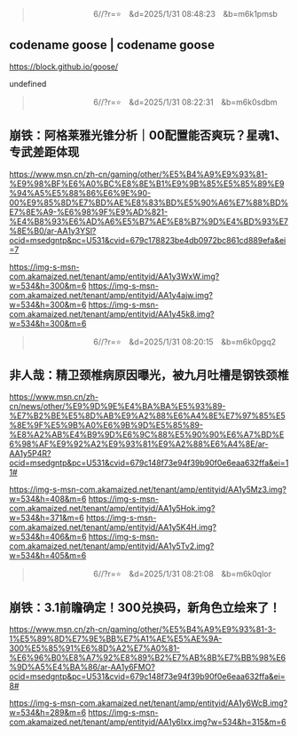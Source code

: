
>　　　　　　　　6//?r=⭐　&d=2025/1/31 08:48:23　&b=m6k1pmsb
## codename goose | codename goose
https://block.github.io/goose/


undefined

>　　　　　　　　6//?r=⭐　&d=2025/1/31 08:22:31　&b=m6k0sdbm
## 崩铁：阿格莱雅光锥分析｜00配置能否爽玩？星魂1、专武差距体现
https://www.msn.cn/zh-cn/gaming/other/%E5%B4%A9%E9%93%81-%E9%98%BF%E6%A0%BC%E8%8E%B1%E9%9B%85%E5%85%89%E9%94%A5%E5%88%86%E6%9E%90-00%E9%85%8D%E7%BD%AE%E8%83%BD%E5%90%A6%E7%88%BD%E7%8E%A9-%E6%98%9F%E9%AD%821-%E4%B8%93%E6%AD%A6%E5%B7%AE%E8%B7%9D%E4%BD%93%E7%8E%B0/ar-AA1y3YSl?ocid=msedgntp&pc=U531&cvid=679c178823be4db0972bc861cd889efa&ei=7

https://img-s-msn-com.akamaized.net/tenant/amp/entityid/AA1y3WxW.img?w=534&h=300&m=6
https://img-s-msn-com.akamaized.net/tenant/amp/entityid/AA1y4ajw.img?w=534&h=300&m=6
https://img-s-msn-com.akamaized.net/tenant/amp/entityid/AA1y45k8.img?w=534&h=300&m=6

>　　　　　　　　6//?r=⭐　&d=2025/1/31 08:20:15　&b=m6k0pgq2
## 非人哉：精卫颈椎病原因曝光，被九月吐槽是钢铁颈椎
https://www.msn.cn/zh-cn/news/other/%E9%9D%9E%E4%BA%BA%E5%93%89-%E7%B2%BE%E5%8D%AB%E9%A2%88%E6%A4%8E%E7%97%85%E5%8E%9F%E5%9B%A0%E6%9B%9D%E5%85%89-%E8%A2%AB%E4%B9%9D%E6%9C%88%E5%90%90%E6%A7%BD%E6%98%AF%E9%92%A2%E9%93%81%E9%A2%88%E6%A4%8E/ar-AA1y5P4R?ocid=msedgntp&pc=U531&cvid=679c148f73e94f39b90f0e6eaa632ffa&ei=11#

https://img-s-msn-com.akamaized.net/tenant/amp/entityid/AA1y5Mz3.img?w=534&h=408&m=6
https://img-s-msn-com.akamaized.net/tenant/amp/entityid/AA1y5Hok.img?w=534&h=371&m=6
https://img-s-msn-com.akamaized.net/tenant/amp/entityid/AA1y5K4H.img?w=534&h=406&m=6
https://img-s-msn-com.akamaized.net/tenant/amp/entityid/AA1y5Tv2.img?w=534&h=405&m=6

>　　　　　　　　6//?r=⭐　&d=2025/1/31 08:21:08　&b=m6k0qlor
## 崩铁：3.1前瞻确定！300兑换码，新角色立绘来了！
https://www.msn.cn/zh-cn/gaming/other/%E5%B4%A9%E9%93%81-3-1%E5%89%8D%E7%9E%BB%E7%A1%AE%E5%AE%9A-300%E5%85%91%E6%8D%A2%E7%A0%81-%E6%96%B0%E8%A7%92%E8%89%B2%E7%AB%8B%E7%BB%98%E6%9D%A5%E4%BA%86/ar-AA1y6FMO?ocid=msedgntp&pc=U531&cvid=679c148f73e94f39b90f0e6eaa632ffa&ei=8#

https://img-s-msn-com.akamaized.net/tenant/amp/entityid/AA1y6WcB.img?w=534&h=289&m=6
https://img-s-msn-com.akamaized.net/tenant/amp/entityid/AA1y6Ixx.img?w=534&h=315&m=6
